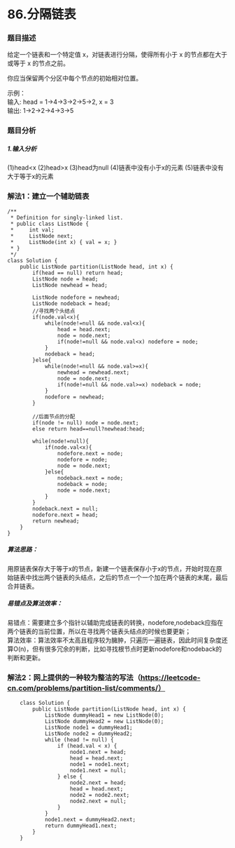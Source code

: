 # 86.分隔链表
### 题目描述
给定一个链表和一个特定值 x，对链表进行分隔，使得所有小于 x 的节点都在大于或等于 x 的节点之前。  

你应当保留两个分区中每个节点的初始相对位置。  

示例：  
    输入: head = 1->4->3->2->5->2, x = 3  
    输出: 1->2->2->4->3->5  

### 题目分析
##### 1.输入分析
(1)head<x
(2)head>x
(3)head为null
(4)链表中没有小于x的元素
(5)链表中没有大于等于x的元素

### 解法1：建立一个辅助链表
    /**
     * Definition for singly-linked list.
     * public class ListNode {
     *     int val;
     *     ListNode next;
     *     ListNode(int x) { val = x; }
     * }
     */
    class Solution {
        public ListNode partition(ListNode head, int x) {
            if(head == null) return head;
            ListNode node = head;
            ListNode newhead = head;

            ListNode nodefore = newhead;
            ListNode nodeback = head;
            //寻找两个头结点
            if(node.val<x){
                while(node!=null && node.val<x){
                    head = head.next;
                    node = node.next;
                    if(node!=null && node.val<x) nodefore = node;
                }
                nodeback = head;
            }else{
                while(node!=null && node.val>=x){
                    newhead = newhead.next;
                    node = node.next;
                    if(node!=null && node.val>=x) nodeback = node;
                }
                nodefore = newhead;
            }

            //后面节点的分配
            if(node != null) node = node.next;
            else return head==null?newhead:head;

            while(node!=null){
                if(node.val<x){
                    nodefore.next = node;
                    nodefore = node;
                    node = node.next;
                }else{
                    nodeback.next = node;
                    nodeback = node;
                    node = node.next;
                }
            }
            nodeback.next = null;
            nodefore.next = head;
            return newhead;
        }
    }

##### 算法思路：
用原链表保存大于等于x的节点，新建一个链表保存小于x的节点，开始时现在原始链表中找出两个链表的头结点，之后的节点一个一个加在两个链表的末尾，最后合并链表。

##### 易错点及算法效率：
易错点：需要建立多个指针以辅助完成链表的转换，nodefore,nodeback应指在两个链表的当前位置，所以在寻找两个链表头结点的时候也要更新；  
算法效率：算法效率不太高且程序较为臃肿，只遍历一遍链表，因此时间复杂度还算O(n)，但有很多冗余的判断，比如寻找根节点时更新nodefore和nodeback的判断和更新。

### 解法2：网上提供的一种较为整洁的写法（https://leetcode-cn.com/problems/partition-list/comments/）
        class Solution {
            public ListNode partition(ListNode head, int x) {
                ListNode dummyHead1 = new ListNode(0);
                ListNode dummyHead2 = new ListNode(0);
                ListNode node1 = dummyHead1;
                ListNode node2 = dummyHead2;
                while (head != null) {
                    if (head.val < x) {
                        node1.next = head;
                        head = head.next;
                        node1 = node1.next;
                        node1.next = null;
                    } else {
                        node2.next = head;
                        head = head.next;
                        node2 = node2.next;
                        node2.next = null;
                    }
                }
                node1.next = dummyHead2.next;
                return dummyHead1.next;
            }
        }
 

